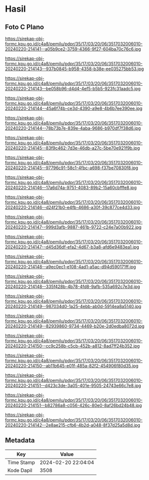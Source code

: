 # Hasil

## Foto C Plano

https://sirekap-obj-formc.kpu.go.id/c4a8/pemilu/pdpr/35/17/03/20/06/3517032006010-20240220-214141--a05b9ce2-3759-4366-9f27-604ba70c76c6.jpg

https://sirekap-obj-formc.kpu.go.id/c4a8/pemilu/pdpr/35/17/03/20/06/3517032006010-20240220-214143--937b0845-b958-4358-b38e-ee035275bb53.jpg

https://sirekap-obj-formc.kpu.go.id/c4a8/pemilu/pdpr/35/17/03/20/06/3517032006010-20240220-214143--be058b96-d4d4-4ef5-b5b5-923fc31aadc5.jpg

https://sirekap-obj-formc.kpu.go.id/c4a8/pemilu/pdpr/35/17/03/20/06/3517032006010-20240220-214144--45a6f74b-ce3d-4390-a9e8-4b6b7ee390ee.jpg

https://sirekap-obj-formc.kpu.go.id/c4a8/pemilu/pdpr/35/17/03/20/06/3517032006010-20240220-214144--78b73b7e-839e-4aba-9686-b970df7f38d6.jpg

https://sirekap-obj-formc.kpu.go.id/c4a8/pemilu/pdpr/35/17/03/20/06/3517032006010-20240220-214145--83f9c462-7d3e-46db-a27c-5be70e921f9b.jpg

https://sirekap-obj-formc.kpu.go.id/c4a8/pemilu/pdpr/35/17/03/20/06/3517032006010-20240220-214145--97796c91-58c1-4fbc-a698-f37be70830f8.jpg

https://sirekap-obj-formc.kpu.go.id/c4a8/pemilu/pdpr/35/17/03/20/06/3517032006010-20240220-214146--17a6d74a-9751-4083-89b2-15a60cbfffe8.jpg

https://sirekap-obj-formc.kpu.go.id/c4a8/pemilu/pdpr/35/17/03/20/06/3517032006010-20240220-214146--d24f21b0-e4fb-4686-a30f-39c877ce4d33.jpg

https://sirekap-obj-formc.kpu.go.id/c4a8/pemilu/pdpr/35/17/03/20/06/3517032006010-20240220-214147--999d3afb-9887-461b-9722-c24e7a00b922.jpg

https://sirekap-obj-formc.kpu.go.id/c4a8/pemilu/pdpr/35/17/03/20/06/3517032006010-20240220-214147--d45d36df-efa2-4d67-b3a8-afd6e9483ea1.jpg

https://sirekap-obj-formc.kpu.go.id/c4a8/pemilu/pdpr/35/17/03/20/06/3517032006010-20240220-214148--a9ec0ec1-e108-4ad1-a5ac-d94d590171ff.jpg

https://sirekap-obj-formc.kpu.go.id/c4a8/pemilu/pdpr/35/17/03/20/06/3517032006010-20240220-214148--335f428b-4b78-4fd8-9afb-535a692c7e3d.jpg

https://sirekap-obj-formc.kpu.go.id/c4a8/pemilu/pdpr/35/17/03/20/06/3517032006010-20240220-214149--987034d0-1a25-4ebb-ab0d-5914ea8a5140.jpg

https://sirekap-obj-formc.kpu.go.id/c4a8/pemilu/pdpr/35/17/03/20/06/3517032006010-20240220-214149--82939860-9734-4469-b20e-2d0edba8072d.jpg

https://sirekap-obj-formc.kpu.go.id/c4a8/pemilu/pdpr/35/17/03/20/06/3517032006010-20240220-214150--cc9c258b-c5cb-452b-a812-8ad7ff24b352.jpg

https://sirekap-obj-formc.kpu.go.id/c4a8/pemilu/pdpr/35/17/03/20/06/3517032006010-20240220-214150--ab11b645-e01f-485a-82f2-454906f80d35.jpg

https://sirekap-obj-formc.kpu.go.id/c4a8/pemilu/pdpr/35/17/03/20/06/3517032006010-20240220-214151--d423c3de-3a05-401e-9505-24743e66c7e8.jpg

https://sirekap-obj-formc.kpu.go.id/c4a8/pemilu/pdpr/35/17/03/20/06/3517032006010-20240220-214151--b82786a8-c056-426c-80e0-8af26bd24b48.jpg

https://sirekap-obj-formc.kpu.go.id/c4a8/pemilu/pdpr/35/17/03/20/06/3517032006010-20240220-214142--2e8ae215-cfb6-4b2d-a048-8f37d25a5d8d.jpg


## Metadata

| Key        | Value               |
| ---------- | ------------------- |
| Time Stamp | 2024-02-20 22:04:04 |
| Kode Dapil | 3508                |



